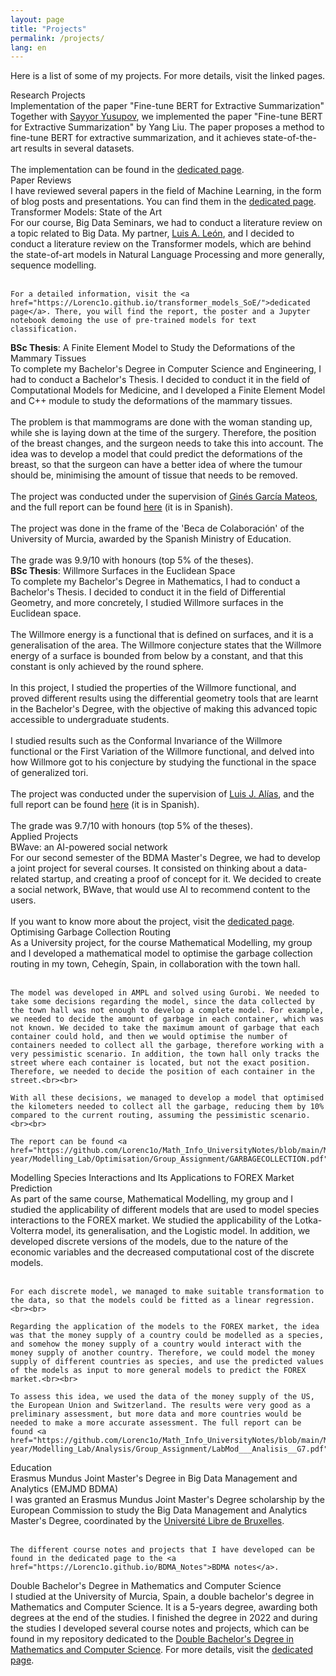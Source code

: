 ```yaml
---
layout: page
title: "Projects"
permalink: /projects/
lang: en
---
```

Here is a list of some of my projects. For more details, visit the linked pages.

<div class="category-title">Research Projects</div>

<div class="project-title" onclick="toggleProject('text-summarization')">
    Implementation of the paper "Fine-tune BERT for Extractive Summarization"
</div>
<div id="text-summarization" class="project-content">
    Together with <a href="https://github.com/SYusupov">Sayyor Yusupov</a>, we implemented the paper "Fine-tune BERT for Extractive Summarization" by Yang Liu. The paper proposes a method to fine-tune BERT for extractive summarization, and it achieves state-of-the-art results in several datasets. <br><br>
    The implementation can be found in the <a href="https://lorenc1o.github.io/NLP_Paper_Summarizer/">dedicated page</a>.
</div>

<div class="project-title" onclick="toggleProject('paper-reviews')">
    Paper Reviews
</div>
<div id="paper-reviews" class="project-content">
    I have reviewed several papers in the field of Machine Learning, in the form of blog posts and presentations. You can find them in the <a href="/paper_reviews">dedicated page</a>.
</div>

<div class="project-title" onclick="toggleProject('transformers-content')">
    Transformer Models: State of the Art
</div>
<div id="transformers-content" class="project-content">
    For our course, Big Data Seminars, we had to conduct a literature review on a topic related to Big Data. My partner, <a href="https://github.com/Action52">Luis A. León</a>, and I decided to conduct a literature review on the Transformer models, which are behind the state-of-art models in Natural Language Processing and more generally, sequence modelling. <br><br>

    For a detailed information, visit the <a href="https://Lorenc1o.github.io/transformer_models_SoE/">dedicated page</a>. There, you will find the report, the poster and a Jupyter notebook demoing the use of pre-trained models for text classification.
</div>

<div class="project-title" onclick="toggleProject('FEM')">
    <b>BSc Thesis</b>: A Finite Element Model to Study the Deformations of the Mammary Tissues
</div>
<div id="FEM" class="project-content">
    To complete my Bachelor's Degree in Computer Science and Engineering, I had to conduct a Bachelor's Thesis. I decided to conduct it in the field of Computational Models for Medicine, and I developed a Finite Element Model and C++ module to study the deformations of the mammary tissues. <br><br>
    The problem is that mammograms are done with the woman standing up, while she is laying down at the time of the surgery. Therefore, the position of the breast changes, and the surgeon needs to take this into account. The idea was to develop a model that could predict the deformations of the breast, so that the surgeon can have a better idea of where the tumour should be, minimising the amount of tissue that needs to be removed. <br><br>
    The project was conducted under the supervision of <a href="https://dis.um.es/~ginesgm/">Ginés García Mateos</a>, and the full report can be found <a href="https://lorenc1o.github.io/Math_Info_UniversityNotes/comp_sci/tfg/TFG_FEM.pdf">here</a> (it is in Spanish).<br><br>
    The project was done in the frame of the 'Beca de Colaboración' of the University of Murcia, awarded by the Spanish Ministry of Education.<br><br>
    The grade was 9.9/10 with honours (top 5% of the theses).
</div>

<div class="project-title" onclick="toggleProject('Willmore')">
   <b>BSc Thesis</b>: Willmore Surfaces in the Euclidean Space
</div>
<div id="Willmore" class="project-content">
    To complete my Bachelor's Degree in Mathematics, I had to conduct a Bachelor's Thesis. I decided to conduct it in the field of Differential Geometry, and more concretely, I studied Willmore surfaces in the Euclidean space. <br><br>
    The Willmore energy is a functional that is defined on surfaces, and it is a generalisation of the area. The Willmore conjecture states that the Willmore energy of a surface is bounded from below by a constant, and that this constant is only achieved by the round sphere. <br><br>
    In this project, I studied the properties of the Willmore functional, and proved different results using the differential geometry tools that are learnt in the Bachelor's Degree, with the objective of making this advanced topic accessible to undergraduate students. <br><br>
    I studied results such as the Conformal Invariance of the Willmore functional or the First Variation of the Willmore functional, and delved into how Willmore got to his conjecture by studying the functional in the space of generalized tori. <br><br>
    The project was conducted under the supervision of <a href="https://webs.um.es/ljalias/miwiki/doku.php">Luis J. Alías</a>, and the full report can be found <a href="https://lorenc1o.github.io/Math_Info_UniversityNotes/mathematics/tfg/TFG_WillmoreSurfaces.pdf">here</a> (it is in Spanish).<br><br>
    The grade was 9.7/10 with honours (top 5% of the theses).
</div>

<div class="category-title">Applied Projects</div>

<div class="project-title" onclick="toggleProject('AI-social-network')">
    BWave: an AI-powered social network
</div>
<div id="AI-social-network" class="project-content">
    For our second semester of the BDMA Master's Degree, we had to develop a joint project for several courses.
    It consisted on thinking about a data-related startup, and creating a proof of concept for it. We decided to create a social network, BWave, that would use AI to recommend content to the users. <br><br>
    If you want to know more about the project, visit the <a href="https://aliabusaleh.github.io/bdma-upc-bdm-bwave/index.html">dedicated page</a>.
</div>

<div class="project-title" onclick="toggleProject('garbage-content')">
    Optimising Garbage Collection Routing
</div>
<div id="garbage-content" class="project-content">
    As a University project, for the course Mathematical Modelling, my group and I developed a mathematical model to optimise the garbage collection routing in my town, Cehegín, Spain, in collaboration with the town hall.<br><br>

    The model was developed in AMPL and solved using Gurobi. We needed to take some decisions regarding the model, since the data collected by the town hall was not enough to develop a complete model. For example, we needed to decide the amount of garbage in each container, which was not known. We decided to take the maximum amount of garbage that each container could hold, and then we would optimise the number of containers needed to collect all the garbage, therefore working with a very pessimistic scenario. In addition, the town hall only tracks the street where each container is located, but not the exact position. Therefore, we needed to decide the position of each container in the street.<br><br>

    With all these decisions, we managed to develop a model that optimised the kilometers needed to collect all the garbage, reducing them by 10% compared to the current routing, assuming the pessimistic scenario.<br><br>

    The report can be found <a href="https://github.com/Lorenc1o/Math_Info_UniversityNotes/blob/main/Mathematics/5th-year/Modelling_Lab/Optimisation/Group_Assignment/GARBAGECOLLECTION.pdf">here</a>.
</div>

<div class="project-title" onclick="toggleProject('forex-content')">
    Modelling Species Interactions and Its Applications to FOREX Market Prediction
</div>
<div id="forex-content" class="project-content">
    As part of the same course, Mathematical Modelling, my group and I studied the applicability of different models that are used to model species interactions to the FOREX market. We studied the applicability of the Lotka-Volterra model, its generalisation, and the Logistic model. In addition, we developed discrete versions of the models, due to the nature of the economic variables and the decreased computational cost of the discrete models.<br><br>

    For each discrete model, we managed to make suitable transformation to the data, so that the models could be fitted as a linear regression. <br><br>

    Regarding the application of the models to the FOREX market, the idea was that the money supply of a country could be modelled as a species, and somehow the money supply of a country would interact with the money supply of another country. Therefore, we could model the money supply of different countries as species, and use the predicted values of the models as input to more general models to predict the FOREX market.<br><br>

    To assess this idea, we used the data of the money supply of the US, the European Union and Switzerland. The results were very good as a preliminary assessment, but more data and more countries would be needed to make a more accurate assessment. The full report can be found <a href="https://github.com/Lorenc1o/Math_Info_UniversityNotes/blob/main/Mathematics/5th-year/Modelling_Lab/Analysis/Group_Assignment/LabMod___Analisis__G7.pdf">here</a>.
</div>

<div class="category-title">Education</div>
<div class="project-title" onclick="toggleProject('bdma-content')">
    Erasmus Mundus Joint Master's Degree in Big Data Management and Analytics (EMJMD BDMA)
</div>
<div id="bdma-content" class="project-content">
    I was granted an Erasmus Mundus Joint Master's Degree scholarship by the European Commission to study the Big Data Management and Analytics Master's Degree, coordinated by the <a href="https://www.ulb.be/">Université Libre de Bruxelles</a>. <br><br>

    The different course notes and projects that I have developed can be found in the dedicated page to the <a href="https://Lorenc1o.github.io/BDMA_Notes">BDMA notes</a>.
</div>
<div class="project-title" onclick="toggleProject('mathcs-content')">
    Double Bachelor's Degree in Mathematics and Computer Science
</div>
<div id="mathcs-content" class="project-content">
    I studied at the University of Murcia, Spain, a double bachelor's degree in Mathematics and Computer Science. It is a 5-years degree, awarding both degrees at the end of the studies. I finished the degree in 2022 and during the studies I developed several course notes and projects, which can be found in my repository dedicated to the <a href="https://github.com/Lorenc1o/Math_Info_UniversityNotes">Double Bachelor's Degree in Mathematics and Computer Science</a>. For more details, visit the <a href="https://lorenc1o.github.io/Math_Info_UniversityNotes/index.html">dedicated page</a>.
</div>
